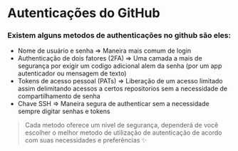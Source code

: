 # Autenticações do GitHub

### Existem alguns metodos de authenticações no github são eles:
  - Nome de usuário e senha => Maneira mais comum de login 
  - Authenticação de dois fatores (2FA) => Uma camada a mais de segurança por exigir um codigo adicional alem da senha (por um app autenticador ou mensagem de texto)
  - Tokens de acesso pessoal (PATs) => Liberação de um acesso limitado assim delimitando acessos a certos repositorios sem a necessidade de compartilhamento de senha
  - Chave SSH => Maneira segura de authenticar sem a necessidade sempre digitar senhas e tokens

> Cada metodo oferece um nivel de segurança, dependerá de você escolher o melhor metodo de utilização de autenticação de acordo com suas necessidades e preferências ✨



